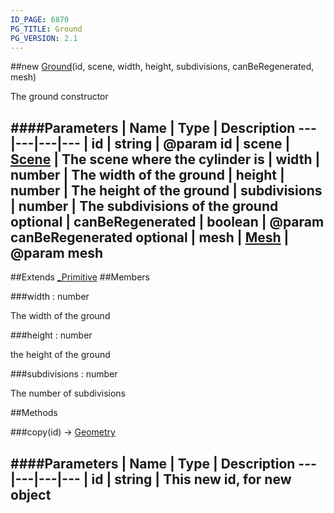 ```yaml
---
ID_PAGE: 6870
PG_TITLE: Ground
PG_VERSION: 2.1
---
```

##new [Ground](page.php?p=6870)(id, scene, width, height, subdivisions, canBeRegenerated, mesh)



The ground constructor




####Parameters
 | Name | Type | Description
---|---|---|---
 | id | string | @param id
 | scene | [Scene](page.php?p=6662) | The scene where the cylinder is
 | width | number | The width of the ground
 | height | number | The height of the ground
 | subdivisions | number | The subdivisions of the ground
optional | canBeRegenerated | boolean | @param canBeRegenerated
optional | mesh | [Mesh](page.php?p=6659) | @param mesh
---

##Extends [_Primitive](page.php?p=6864)
##Members

###width : number




The width of the ground



###height : number




the height of the ground



###subdivisions : number




The number of subdivisions











##Methods

###copy(id) &rarr; [Geometry](page.php?p=6771)

####Parameters
 | Name | Type | Description
---|---|---|---
 | id | string | This new id, for new object
---
